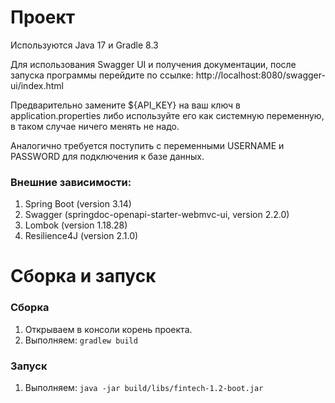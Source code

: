 # Проект
Используются Java 17 и Gradle 8.3

Для использования Swagger UI и получения документации, после запуска программы перейдите по ссылке:
http://localhost:8080/swagger-ui/index.html

Предварительно заменитe ${API_KEY} на ваш ключ в application.properties либо используйте его как системную переменную, в таком случае ничего менять не надо.

Аналогично требуется поступить с переменными USERNAME и PASSWORD для подключения к базе данных.
### Внешние зависимости: 

1) Spring Boot (version 3.14)
2) Swagger (springdoc-openapi-starter-webmvc-ui, version 2.2.0)
3) Lombok (version 1.18.28)
4) Resilience4J (version 2.1.0)

# Сборка и запуск

### Сборка

1. Открываем в консоли корень проекта.
2. Выполняем: 
    ``gradlew build``

### Запуск
1. Выполняем: ``java -jar build/libs/fintech-1.2-boot.jar``
